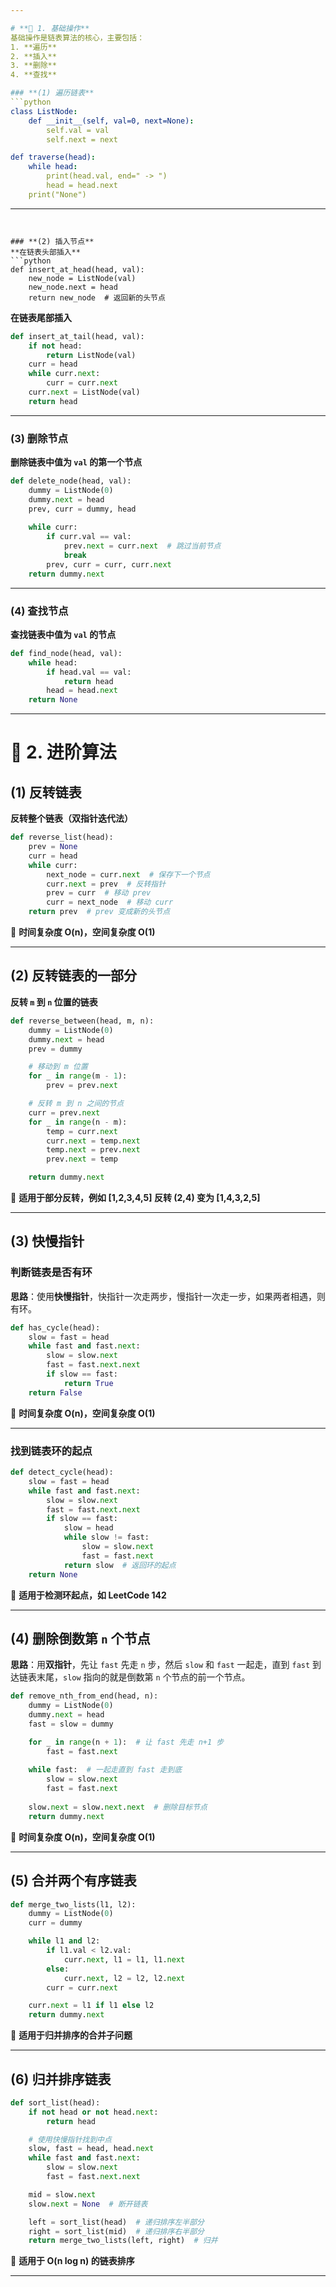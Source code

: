 ```yaml
---

# **📌 1. 基础操作**
基础操作是链表算法的核心，主要包括：
1. **遍历**
2. **插入**
3. **删除**
4. **查找**

### **(1) 遍历链表**
```python
class ListNode:
    def __init__(self, val=0, next=None):
        self.val = val
        self.next = next

def traverse(head):
    while head:
        print(head.val, end=" -> ")
        head = head.next
    print("None")
```
---
```


### **(2) 插入节点**
**在链表头部插入**
```python
def insert_at_head(head, val):
    new_node = ListNode(val)
    new_node.next = head
    return new_node  # 返回新的头节点
```
**在链表尾部插入**
```python
def insert_at_tail(head, val):
    if not head:
        return ListNode(val)
    curr = head
    while curr.next:
        curr = curr.next
    curr.next = ListNode(val)
    return head
```
---

### **(3) 删除节点**
**删除链表中值为 `val` 的第一个节点**
```python
def delete_node(head, val):
    dummy = ListNode(0)
    dummy.next = head
    prev, curr = dummy, head
    
    while curr:
        if curr.val == val:
            prev.next = curr.next  # 跳过当前节点
            break
        prev, curr = curr, curr.next
    return dummy.next
```
---

### **(4) 查找节点**
**查找链表中值为 `val` 的节点**
```python
def find_node(head, val):
    while head:
        if head.val == val:
            return head
        head = head.next
    return None
```
---

# **📌 2. 进阶算法**
## **(1) 反转链表**
**反转整个链表（双指针迭代法）**
```python
def reverse_list(head):
    prev = None
    curr = head
    while curr:
        next_node = curr.next  # 保存下一个节点
        curr.next = prev  # 反转指针
        prev = curr  # 移动 prev
        curr = next_node  # 移动 curr
    return prev  # prev 变成新的头节点
```
📌 **时间复杂度 O(n)，空间复杂度 O(1)**

---

## **(2) 反转链表的一部分**
**反转 `m` 到 `n` 位置的链表**
```python
def reverse_between(head, m, n):
    dummy = ListNode(0)
    dummy.next = head
    prev = dummy

    # 移动到 m 位置
    for _ in range(m - 1):
        prev = prev.next

    # 反转 m 到 n 之间的节点
    curr = prev.next
    for _ in range(n - m):
        temp = curr.next
        curr.next = temp.next
        temp.next = prev.next
        prev.next = temp

    return dummy.next
```
📌 **适用于部分反转，例如 [1,2,3,4,5] 反转 (2,4) 变为 [1,4,3,2,5]**

---

## **(3) 快慢指针**
### **判断链表是否有环**
**思路**：使用**快慢指针**，快指针一次走两步，慢指针一次走一步，如果两者相遇，则有环。
```python
def has_cycle(head):
    slow = fast = head
    while fast and fast.next:
        slow = slow.next
        fast = fast.next.next
        if slow == fast:
            return True
    return False
```
📌 **时间复杂度 O(n)，空间复杂度 O(1)**

---

### **找到链表环的起点**
```python
def detect_cycle(head):
    slow = fast = head
    while fast and fast.next:
        slow = slow.next
        fast = fast.next.next
        if slow == fast:
            slow = head
            while slow != fast:
                slow = slow.next
                fast = fast.next
            return slow  # 返回环的起点
    return None
```
📌 **适用于检测环起点，如 LeetCode 142**

---

## **(4) 删除倒数第 `n` 个节点**
**思路**：用**双指针**，先让 `fast` 先走 `n` 步，然后 `slow` 和 `fast` 一起走，直到 `fast` 到达链表末尾，`slow` 指向的就是倒数第 `n` 个节点的前一个节点。
```python
def remove_nth_from_end(head, n):
    dummy = ListNode(0)
    dummy.next = head
    fast = slow = dummy

    for _ in range(n + 1):  # 让 fast 先走 n+1 步
        fast = fast.next
    
    while fast:  # 一起走直到 fast 走到底
        slow = slow.next
        fast = fast.next
    
    slow.next = slow.next.next  # 删除目标节点
    return dummy.next
```
📌 **时间复杂度 O(n)，空间复杂度 O(1)**

---

## **(5) 合并两个有序链表**
```python
def merge_two_lists(l1, l2):
    dummy = ListNode(0)
    curr = dummy

    while l1 and l2:
        if l1.val < l2.val:
            curr.next, l1 = l1, l1.next
        else:
            curr.next, l2 = l2, l2.next
        curr = curr.next

    curr.next = l1 if l1 else l2
    return dummy.next
```
📌 **适用于归并排序的合并子问题**

---

## **(6) 归并排序链表**
```python
def sort_list(head):
    if not head or not head.next:
        return head

    # 使用快慢指针找到中点
    slow, fast = head, head.next
    while fast and fast.next:
        slow = slow.next
        fast = fast.next.next

    mid = slow.next
    slow.next = None  # 断开链表

    left = sort_list(head)  # 递归排序左半部分
    right = sort_list(mid)  # 递归排序右半部分
    return merge_two_lists(left, right)  # 归并
```
📌 **适用于 O(n log n) 的链表排序**

---

